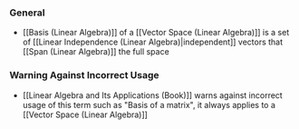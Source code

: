 ### General
- [[Basis (Linear Algebra)]] of a [[Vector Space (Linear Algebra)]] is a set of [[Linear Independence (Linear Algebra)|independent]] vectors that [[Span (Linear Algebra)]] the full space


### Warning Against Incorrect Usage 
- [[Linear Algebra and Its Applications (Book)]] warns against incorrect usage of this term such as "Basis of a matrix", it always applies to a [[Vector Space (Linear Algebra)]]